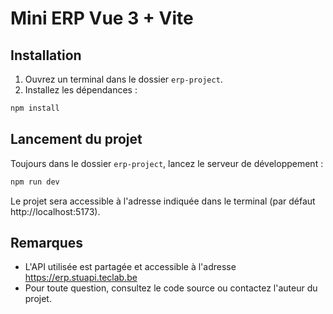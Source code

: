 # Mini ERP Vue 3 + Vite

## Installation

1. Ouvrez un terminal dans le dossier `erp-project`.
2. Installez les dépendances :

```powershell
npm install
```

## Lancement du projet

Toujours dans le dossier `erp-project`, lancez le serveur de développement :

```powershell
npm run dev
```

Le projet sera accessible à l'adresse indiquée dans le terminal (par défaut http://localhost:5173).

## Remarques
- L'API utilisée est partagée et accessible à l'adresse https://erp.stuapi.teclab.be
- Pour toute question, consultez le code source ou contactez l'auteur du projet.
